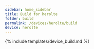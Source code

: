 ```yaml
---
sidebar: home_sidebar
title: Build for herolte
folder: build
permalink: /devices/herolte/build
device: herolte
---
```

{% include templates/device_build.md %}
